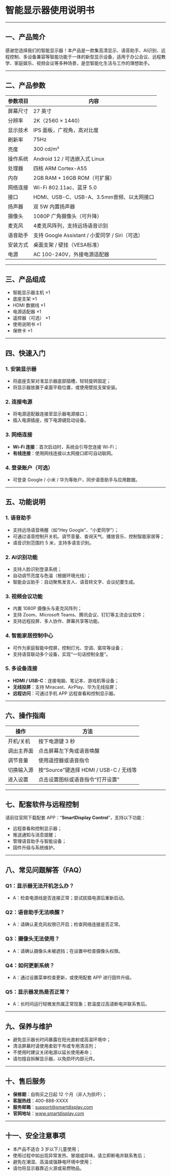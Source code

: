 
# 智能显示器使用说明书

---

## 一、产品简介

感谢您选择我们的智能显示器！本产品是一款集高清显示、语音助手、AI识别、远程控制、多设备兼容等智能功能于一体的新型显示设备，适用于办公会议、远程教学、家庭娱乐、视频会议等多种场景，是您智能化生活与工作的理想助手。

---

## 二、产品参数

| 参数项目 | 内容 |
|----------|------|
| 屏幕尺寸 | 27 英寸 |
| 分辨率 | 2K（2560 × 1440） |
| 显示技术 | IPS 面板，广视角，高对比度 |
| 刷新率 | 75Hz |
| 亮度 | 300 cd/m² |
| 操作系统 | Android 12 / 可选嵌入式 Linux |
| 处理器 | 四核 ARM Cortex-A55 |
| 内存 | 2GB RAM + 16GB ROM（可扩展） |
| 网络连接 | Wi-Fi 802.11ac、蓝牙 5.0 |
| 接口 | HDMI、USB-C、USB-A、3.5mm音频、以太网接口 |
| 扬声器 | 双 5W 内置扬声器 |
| 摄像头 | 1080P 广角摄像头（可升降） |
| 麦克风 | 4麦克风阵列，支持远场语音识别 |
| 语音助手 | 支持 Google Assistant / 小爱同学 / Siri（可选） |
| 安装方式 | 桌面支架 / 壁挂（VESA标准） |
| 电源 | AC 100-240V，外接电源适配器 |

---

## 三、产品组成

- 智能显示器主机 ×1  
- 底座支架 ×1  
- HDMI 数据线 ×1  
- 电源适配器 ×1  
- 遥控器（可选） ×1  
- 使用说明书 ×1  
- 保修卡 ×1  

---

## 四、快速入门

### 1. 安装显示器

- 将底座支架对准显示器底部插槽，轻轻旋转固定；
- 将显示器放置于桌面平稳位置，或使用壁挂支架安装。

### 2. 连接电源

- 将电源适配器连接至显示器电源接口；
- 插入电源插座，按下电源键启动设备。

### 3. 网络连接

- **Wi-Fi 连接**：首次启动时，系统会引导您连接 Wi-Fi；
- **有线连接**：使用网线连接以太网接口即可自动联网。

### 4. 登录账户（可选）

- 可登录 Google / 小米 / 华为等账户，同步语音助手与应用数据。

---

## 五、功能说明

### 1. 语音助手

- 支持远场语音唤醒（如“Hey Google”、“小爱同学”）；
- 可通过语音控制开关机、调节音量、查询天气、播放音乐、控制智能家居等；
- 语音识别范围约 5 米，支持多语言识别。

### 2. AI识别功能

- 支持人脸识别登录系统；
- 自动调节亮度与色温（根据环境光线）；
- 智能会议助手：自动聚焦发言人、语音转文字、会议纪要生成。

### 3. 视频会议功能

- 内置 1080P 摄像头与麦克风阵列；
- 支持 Zoom、Microsoft Teams、腾讯会议、钉钉等主流会议软件；
- 支持远程投屏、多人协作、屏幕共享等功能。

### 4. 智能家居控制中心

- 可作为家庭智能中控屏，控制灯光、空调、窗帘等设备；
- 支持语音联动多个设备，实现“一句话控制全屋”。

### 5. 多设备连接

- **HDMI / USB-C**：连接电脑、笔记本、游戏机等设备；
- **无线投屏**：支持 Miracast、AirPlay、华为无线投屏；
- **远程访问**：可通过手机 APP 远程查看和控制显示器。

---

## 六、操作指南

| 操作 | 方法 |
|------|------|
| 开机/关机 | 按下电源键 3 秒 |
| 调出主界面 | 点击屏幕左下角或语音唤醒 |
| 调节音量 | 使用遥控器或语音指令 |
| 切换输入源 | 按“Source”键选择 HDMI / USB-C / 无线等 |
| 进入设置 | 点击设置图标或语音指令“打开设置” |

---

## 七、配套软件与远程控制

请前往官网下载配套 APP：“**SmartDisplay Control**”，支持以下功能：

- 远程查看和控制显示器；
- 推送通知与消息提醒；
- 管理语音助手与智能设备；
- 固件升级与系统维护。

---

## 八、常见问题解答（FAQ）

### Q1：显示器无法开机怎么办？

- A：检查电源线是否连接正常；尝试拔插电源后重新启动。

### Q2：语音助手无法唤醒？

- A：请确认麦克风权限已开启；检查网络连接是否正常。

### Q3：摄像头无法使用？

- A：请确认摄像头未被遮挡；在设置中检查摄像头权限。

### Q4：如何更新系统？

- A：通过设置菜单检查更新，或使用配套 APP 进行固件升级。

### Q5：显示器发热是否正常？

- A：长时间运行轻微发热属正常现象；若温度过高请断电并联系售后。

---

## 九、保养与维护

- 避免显示器长时间暴露在阳光直射或高温环境中；
- 清洁屏幕时请使用柔软干布或专用清洁剂；
- 不使用时建议关闭电源以延长使用寿命；
- 请勿擅自拆解显示器，以免损坏内部元件。

---

## 十、售后服务

- **保修期**：自购买之日起 12 个月（非人为损坏）；
- **客服热线**：400-888-XXXX  
- **服务邮箱**：support@smartdisplay.com  
- **官网地址**：www.smartdisplay.com  

---

## 十一、安全注意事项

- 本产品不适合 3 岁以下儿童使用；
- 使用过程中如出现异常发热、冒烟或异味，请立即断电并联系售后；
- 避免在潮湿、高温或强静电环境中使用；
- 请勿将显示器靠近火源或易燃物品。

